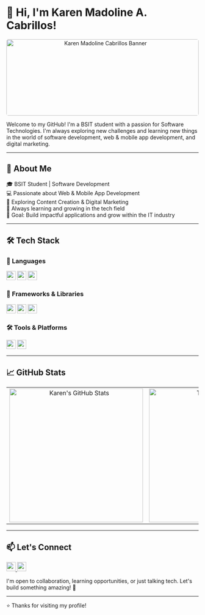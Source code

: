 # 👋 Hi, I'm Karen Madoline A. Cabrillos!

<p align="center">
  <img src="https://your-custom-banner-url.com/banner.png" alt="Karen Madoline Cabrillos Banner" style="width:100%; max-height:200px; border-radius: 5px;"/>
</p>

Welcome to my GitHub! I'm a BSIT student with a passion for Software Technologies. I'm always exploring new challenges and learning new things in the world of software development, web & mobile app development, and digital marketing.

---

## 🚀 About Me

🎓 BSIT Student | Software Development  
💻 Passionate about Web & Mobile App Development  
📱 Exploring Content Creation & Digital Marketing  
🧠 Always learning and growing in the tech field  
🎯 Goal: Build impactful applications and grow within the IT industry

---

## 🛠️ Tech Stack

### 🧾 Languages
<p align="left">
  <img src="https://img.shields.io/badge/PHP-777BB4?style=for-the-badge&logo=php&logoColor=white" height="24px"/>
  <img src="https://img.shields.io/badge/HTML5-E34F26?style=for-the-badge&logo=html5&logoColor=white" height="24px"/>
  <img src="https://img.shields.io/badge/CSS3-1572B6?style=for-the-badge&logo=css3&logoColor=white" height="24px"/>
</p>

### 🧰 Frameworks & Libraries
<p align="left">
  <img src="https://img.shields.io/badge/Bulma-00D1B2?style=for-the-badge&logo=bulma&logoColor=white" height="24px"/>
  <img src="https://img.shields.io/badge/CodeIgniter-EF4223?style=for-the-badge&logo=codeigniter&logoColor=white" height="24px"/>
  <img src="https://img.shields.io/badge/Flutter-02569B?style=for-the-badge&logo=flutter&logoColor=white" height="24px"/>
</p>

### 🛠️ Tools & Platforms
<p align="left">
  <img src="https://img.shields.io/badge/Firebase-FFCA28?style=for-the-badge&logo=firebase&logoColor=black" height="24px"/>
  <img src="https://img.shields.io/badge/VS%20Code-007ACC?style=for-the-badge&logo=visual-studio-code&logoColor=white" height="24px"/>
</p>

---

## 📈 GitHub Stats

<table align="center">
  <tr>
    <td align="center">
      <img src="https://github-readme-stats.vercel.app/api?username=madolineee&show_icons=true&theme=tokyonight" alt="Karen's GitHub Stats" width="350"/>
    </td>
    <td align="center">
      <img src="https://github-readme-stats.vercel.app/api/top-langs/?username=madolineee&layout=compact&theme=tokyonight" alt="Top Languages" width="350"/>
    </td>
  </tr>
</table>

---

## 📫 Let's Connect

<p align="left">
  <a href="https://www.linkedin.com/in/karen-madoline-cabrillos-2bb4a5341?utm_source=share&utm_campaign=share_via&utm_content=profile&utm_medium=android_app">
    <img src="https://img.shields.io/badge/LinkedIn-0077B5?style=for-the-badge&logo=linkedin&logoColor=white" height="24px"/>
  </a>
  <a href="mailto:karenmadoline.cabrillo09@gmail.com">
    <img src="https://img.shields.io/badge/Gmail-D14836?style=for-the-badge&logo=gmail&logoColor=white" height="24px"/>
  </a>
</p>

I'm open to collaboration, learning opportunities, or just talking tech. Let's build something amazing! 🚀

---

⭐ Thanks for visiting my profile!
